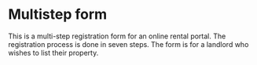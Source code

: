 # Multistep form
This is a multi-step registration form for an online rental portal. 
The registration process is done in seven steps. 
The form is for a landlord who wishes to list their property. 

